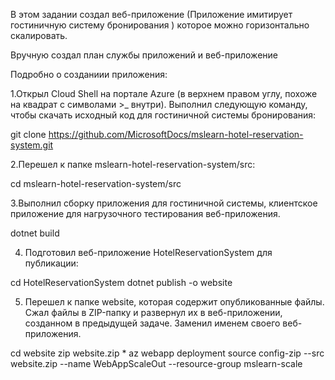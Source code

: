 В этом задании создал веб-приложение (Приложение имитирует гостиничную систему бронирования ) которое можно горизонтально скалировать.


Вручную создал план службы приложений и веб-приложение

Подробно о созданиии приложения:

1.Открыл Cloud Shell на портале Azure (в верхнем правом углу, похоже на квадрат с символами >_ внутри). Выполнил следующую команду, чтобы скачать исходный код для гостиничной системы бронирования:

git clone https://github.com/MicrosoftDocs/mslearn-hotel-reservation-system.git


2.Перешел к папке mslearn-hotel-reservation-system/src:

cd mslearn-hotel-reservation-system/src

3.Выполнил сборку приложения для гостиничной системы, клиентское приложение для нагрузочного тестирования веб-приложения.

dotnet build

4. Подготовил веб-приложение HotelReservationSystem для публикации: 

cd HotelReservationSystem
dotnet publish -o website

5. Перешел к папке website, которая содержит опубликованные файлы. Сжал файлы в ZIP-папку и развернул их в веб-приложении, созданном в предыдущей задаче. Заменил <your-webapp-name> именем своего веб-приложения.

cd website
zip website.zip *
az webapp deployment source config-zip --src website.zip --name WebAppScaleOut  --resource-group mslearn-scale
